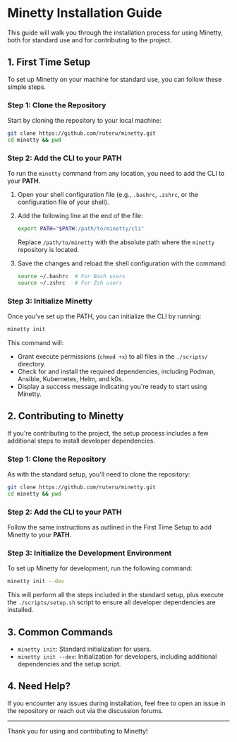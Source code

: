 # Minetty Installation Guide

This guide will walk you through the installation process for using Minetty, both for standard use and for contributing to the project.

## 1. First Time Setup

To set up Minetty on your machine for standard use, you can follow these simple steps.

### Step 1: Clone the Repository

Start by cloning the repository to your local machine:

```bash
git clone https://github.com/ruteru/minetty.git
cd minetty && pwd
```

### Step 2: Add the CLI to your PATH

To run the `minetty` command from any location, you need to add the CLI to your **PATH**.

1. Open your shell configuration file (e.g., `.bashrc`, `.zshrc`, or the configuration file of your shell).
2. Add the following line at the end of the file:

   ```bash
   export PATH="$PATH:/path/to/minetty/cli"
   ```

   Replace `/path/to/minetty` with the absolute path where the `minetty` repository is located.

3. Save the changes and reload the shell configuration with the command:

   ```bash
   source ~/.bashrc  # For Bash users
   source ~/.zshrc   # For Zsh users
   ```

### Step 3: Initialize Minetty

Once you've set up the PATH, you can initialize the CLI by running:

```bash
minetty init
```

This command will:

- Grant execute permissions (`chmod +x`) to all files in the `./scripts/` directory.
- Check for and install the required dependencies, including Podman, Ansible, Kubernetes, Helm, and k0s.
- Display a success message indicating you're ready to start using Minetty.

## 2. Contributing to Minetty

If you're contributing to the project, the setup process includes a few additional steps to install developer dependencies.

### Step 1: Clone the Repository

As with the standard setup, you'll need to clone the repository:

```bash
git clone https://github.com/ruteru/minetty.git
cd minetty && pwd
```

### Step 2: Add the CLI to your PATH

Follow the same instructions as outlined in the First Time Setup to add Minetty to your **PATH**.

### Step 3: Initialize the Development Environment

To set up Minetty for development, run the following command:

```bash
minetty init --dev
```

This will perform all the steps included in the standard setup, plus execute the `./scripts/setup.sh` script to ensure all developer dependencies are installed.

## 3. Common Commands

- `minetty init`: Standard initialization for users.
- `minetty init --dev`: Initialization for developers, including additional dependencies and the setup script.

## 4. Need Help?

If you encounter any issues during installation, feel free to open an issue in the repository or reach out via the discussion forums.

---

Thank you for using and contributing to Minetty!
